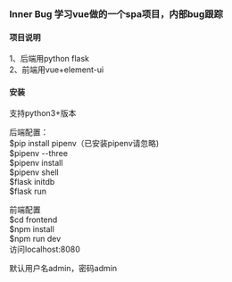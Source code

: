 ### Inner Bug 学习vue做的一个spa项目，内部bug跟踪 


#### 项目说明  
1、后端用python flask  
2、前端用vue+element-ui  

#### 安装
支持python3+版本  

后端配置：  
$pip install pipenv（已安装pipenv请忽略)  
$pipenv --three  
$pipenv install  
$pipenv shell  
$flask initdb  
$flask run  

前端配置  
$cd frontend  
$npm install  
$npm run dev  
访问localhost:8080  
  
默认用户名admin，密码admin  
